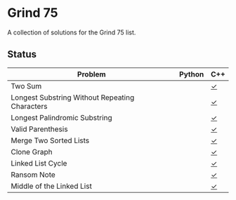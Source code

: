 Grind 75
========

A collection of solutions for the Grind 75 list.

## Status

| Problem                   | Python | C++    |
|---------------------------|--------|--------|
| Two Sum                   |        | [✓](1.%20Two%20Sum/Solution.cpp)    |
| Longest Substring Without Repeating Characters |        | [✓](3.%20Longest%20Substring%20Without%20Repeating%20Characters/Solution.cpp)    |
| Longest Palindromic Substring                   |        | [✓](5.%20Longest%20Palindromic%20Substring/)    |
| Valid Parenthesis         |        | [✓](20.%20Valid%20Parenthesis/Solution.cpp)    |
| Merge Two Sorted Lists    |        | [✓](21.%20Merge%20Two%20Sorted%20Lists/Solution.cpp)    |
| Clone Graph               |        | [✓](133.%20Clone%20Graph/Solution.cpp)    |
| Linked List Cycle         |        | [✓](141.%20Linked%20List%20Cycle/Solution.cpp)    |
| Ransom Note               |        | [✓](383.%20Ransom%20Note/Solution.cpp)    |
| Middle of the Linked List |        | [✓](876.%20Middle%20of%20the%20Linked%20List/Solution.cpp)    |
